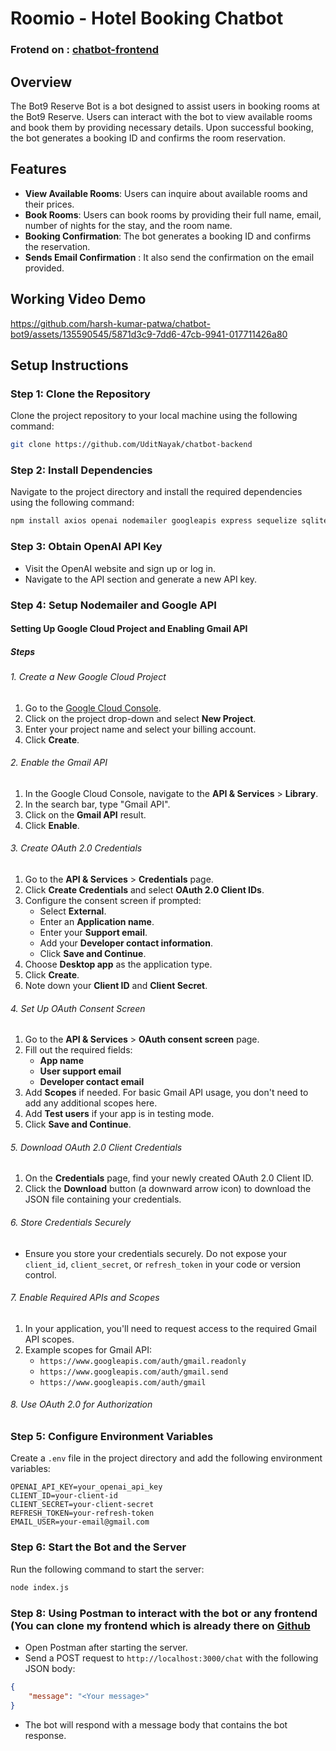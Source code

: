 # Roomio - Hotel Booking Chatbot

### Frotend on : [chatbot-frontend](https://github.com/UditNayak/chatbot-frontend)

## Overview
The Bot9 Reserve Bot is a bot designed to assist users in booking rooms at the Bot9 Reserve. Users can interact with the bot to view available rooms and book them by providing necessary details. Upon successful booking, the bot generates a booking ID and confirms the room reservation.

## Features 
- **View Available Rooms**: Users can inquire about available rooms and their prices.
- **Book Rooms**: Users can book rooms by providing their full name, email, number of nights for the stay, and the room name.
- **Booking Confirmation**: The bot generates a booking ID and confirms the reservation.
- **Sends Email Confirmation** : It also send the confirmation on the email provided.

## Working Video Demo


https://github.com/harsh-kumar-patwa/chatbot-bot9/assets/135590545/5871d3c9-7dd6-47cb-9941-017711426a80




## Setup Instructions

### Step 1: Clone the Repository
Clone the project repository to your local machine using the following command:
```bash
git clone https://github.com/UditNayak/chatbot-backend
```

### Step 2: Install Dependencies
Navigate to the project directory and install the required dependencies using the following command:
```bash
npm install axios openai nodemailer googleapis express sequelize sqlite3 
```

### Step 3: Obtain OpenAI API Key
- Visit the OpenAI website and sign up or log in.
- Navigate to the API section and generate a new API key.
  

### Step 4: Setup Nodemailer and Google API
  #### Setting Up Google Cloud Project and Enabling Gmail API

  ##### Steps

###### 1. Create a New Google Cloud Project

1. Go to the [Google Cloud Console](https://console.cloud.google.com/).
2. Click on the project drop-down and select **New Project**.
3. Enter your project name and select your billing account.
4. Click **Create**.

###### 2. Enable the Gmail API

1. In the Google Cloud Console, navigate to the **API & Services** > **Library**.
2. In the search bar, type "Gmail API".
3. Click on the **Gmail API** result.
4. Click **Enable**.

###### 3. Create OAuth 2.0 Credentials

1. Go to the **API & Services** > **Credentials** page.
2. Click **Create Credentials** and select **OAuth 2.0 Client IDs**.
3. Configure the consent screen if prompted:
    - Select **External**.
    - Enter an **Application name**.
    - Enter your **Support email**.
    - Add your **Developer contact information**.
    - Click **Save and Continue**.
4. Choose **Desktop app** as the application type.
5. Click **Create**.
6. Note down your **Client ID** and **Client Secret**.

###### 4. Set Up OAuth Consent Screen

1. Go to the **API & Services** > **OAuth consent screen** page.
2. Fill out the required fields:
    - **App name**
    - **User support email**
    - **Developer contact email**
3. Add **Scopes** if needed. For basic Gmail API usage, you don't need to add any additional scopes here.
4. Add **Test users** if your app is in testing mode.
5. Click **Save and Continue**.

###### 5. Download OAuth 2.0 Client Credentials

1. On the **Credentials** page, find your newly created OAuth 2.0 Client ID.
2. Click the **Download** button (a downward arrow icon) to download the JSON file containing your credentials.

###### 6. Store Credentials Securely

- Ensure you store your credentials securely. Do not expose your `client_id`, `client_secret`, or `refresh_token` in your code or version control.

###### 7. Enable Required APIs and Scopes

1. In your application, you'll need to request access to the required Gmail API scopes.
2. Example scopes for Gmail API:
    - `https://www.googleapis.com/auth/gmail.readonly`
    - `https://www.googleapis.com/auth/gmail.send`
    - `https://www.googleapis.com/auth/gmail`

###### 8. Use OAuth 2.0 for Authorization

### Step 5: Configure Environment Variables
Create a `.env` file in the project directory and add the following environment variables:
```env
OPENAI_API_KEY=your_openai_api_key
CLIENT_ID=your-client-id
CLIENT_SECRET=your-client-secret
REFRESH_TOKEN=your-refresh-token
EMAIL_USER=your-email@gmail.com

```

### Step 6: Start the Bot and the Server

Run the following command to start the server:
```bash
node index.js
```


### Step 8: Using Postman to interact with the bot or any frontend (You can clone my frontend which is already there on [Github](https://github.com/UditNayak/chatbot-frontend)
- Open Postman after starting the server.
- Send a POST request to `http://localhost:3000/chat` with the following JSON body:
```json
{
    "message": "<Your message>"
}
```
- The bot will respond with a message body that contains the bot response.


